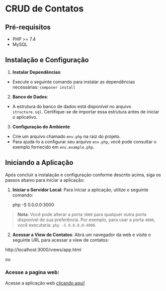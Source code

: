 # CRUD de Contatos

## Pré-requisitos

- PHP >= 7.4
- MySQL

## Instalação e Configuração

1. **Instalar Dependências**:
 - Execute o seguinte comando para instalar as dependências necessárias:  `composer install`

2. **Banco de Dados**:
- A estrutura do banco de dados está disponível no arquivo `structure.sql`. Certifique-se de importar essa estrutura antes de iniciar o aplicativo.

3. **Configuração do Ambiente**:
- Crie um arquivo chamado `env.php` na raiz do projeto.
- Para ajudá-lo a configurar seu arquivo `env.php`, você pode consultar o exemplo fornecido em `env.example.php`.

## Iniciando a Aplicação

Após concluir a instalação e configuração conforme descrito acima, siga os passos abaixo para iniciar a aplicação:

1. **Iniciar o Servidor Local**:
   Para iniciar a aplicação, utilize o seguinte comando:

   php -S 0.0.0.0:3000

> **Nota**: Você pode alterar a porta `3000` para qualquer outra porta disponível de sua preferência. Por exemplo, para usar a porta `4000`, você executaria: `php -S 0.0.0.0:4000`.

2. **Acessar a View de Contatos**:
Abra um navegador da web e visite o seguinte URL para acessar a view de contatos:

http://localhost:3000/views/app.html

ou

### Acesse a pagina web:
Acesse a aplicação web <a href="https://alpha-code.vercel.app/">clicando aqui!</a>